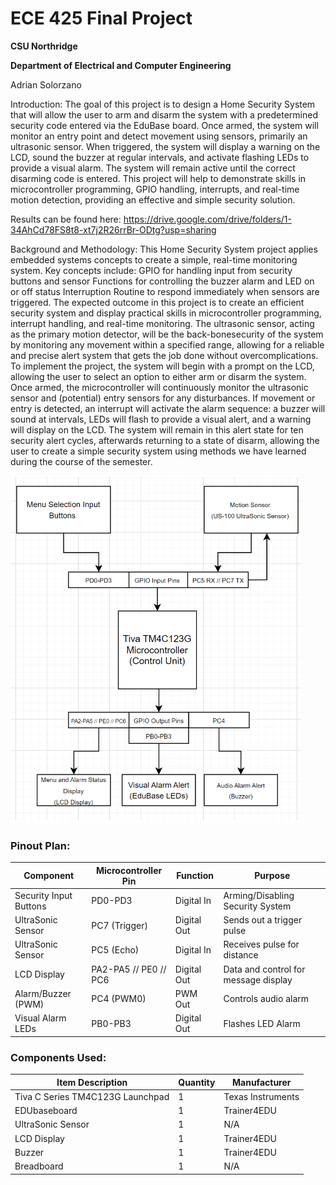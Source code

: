 # ECE 425 Final Project
**CSU Northridge**

**Department of Electrical and Computer Engineering**

Adrian Solorzano 

Introduction: 
The goal of this project is to design a Home Security System 
that will allow the user to arm and disarm the system with a 
predetermined security code entered via the EduBase board. 
Once armed, the system will monitor an entry point and detect movement using sensors, 
primarily an ultrasonic sensor. When triggered, the system will display a warning on the LCD, 
sound the buzzer at regular intervals, and activate flashing LEDs to provide a visual alarm. 
The system will remain active until the correct disarming code is entered. This project will 
help to demonstrate skills in microcontroller programming, GPIO handling, interrupts, 
and real-time motion detection, providing an effective and simple security solution.

Results can be found here: 
https://drive.google.com/drive/folders/1-34AhCd78FS8t8-xt7j2R26rrBr-ODtg?usp=sharing

Background and Methodology: 
This Home Security System project applies embedded systems concepts to create a simple,
real-time monitoring system. Key concepts include:
GPIO for handling input from security buttons and sensor
Functions for controlling the buzzer alarm and LED on or off status
Interruption Routine to respond immediately when sensors are triggered. 
The expected outcome in this project is to create an efficient security system
and display practical skills in microcontroller programming, interrupt handling, 
and real-time monitoring. The ultrasonic sensor, acting as the primary motion detector, 
will be the back-bonesecurity of the system by monitoring any movement within a specified range, 
allowing for a reliable and precise alert system that gets the job done without overcomplications. 
To implement the project, the system will begin with a prompt on the LCD, 
allowing the user to select an option to either arm or disarm the system. 
Once armed, the microcontroller will continuously monitor the ultrasonic sensor and (potential) entry sensors
for any disturbances. If movement or entry is detected, an interrupt will activate 
the alarm sequence: a buzzer will sound at intervals, LEDs will flash to provide a visual alert, 
and a warning will display on the LCD. The system will remain in this alert state for 
ten security alert cycles, afterwards returning to a state of disarm, allowing the user to 
create a simple security system using methods we have learned during the course of the semester. 

![Block Diagram](block_diagram.png "This is my Structured Block Diagram")

### Pinout Plan:

| Component              | Microcontroller Pin       | Function        | Purpose                               |
|------------------------|---------------------------|-----------------|---------------------------------------|
| Security Input Buttons | PD0-PD3                   | Digital In      | Arming/Disabling Security System      |
| UltraSonic Sensor      | PC7 (Trigger)             | Digital Out     | Sends out a trigger pulse             |
| UltraSonic Sensor      | PC5 (Echo)                | Digital In      | Receives pulse for distance           |
| LCD Display            | PA2-PA5 // PE0 // PC6     | Digital Out     | Data and control for message display  |
| Alarm/Buzzer (PWM)     | PC4 (PWM0)                | PWM Out         | Controls audio alarm                  |
| Visual Alarm LEDs      | PB0-PB3                   | Digital Out     | Flashes LED Alarm                     |

### Components Used:

| Item Description                      | Quantity | Manufacturer          |
|---------------------------------------|----------|-----------------------|
| Tiva C Series TM4C123G Launchpad      | 1        | Texas Instruments     |
| EDUbaseboard                          | 1        | Trainer4EDU           |
| UltraSonic Sensor                     | 1        | N/A                   |
| LCD Display                           | 1        | Trainer4EDU           |
| Buzzer                                | 1        | Trainer4EDU           |
| Breadboard                            | 1        | N/A                   |

